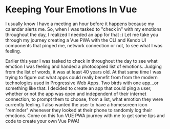 # Keeping Your Emotions In Vue

I usually know I have a meeting an hour before it happens because my calendar alerts me. So, when I was tasked to "check in" with my emotions throughout the day, I realized I needed an app for that :) Let me take you through my journey creating a Vue PWA with the CLI and Kendo UI components that pinged me, network connection or not, to see what I was feeling. 

Earlier this year I was tasked to check in throughout the day to see what emotion I was feeling and handed a photocopied list of emotions. Judging from the list of words, it was at least 40 years old. At that same time I was trying to figure out what apps could really benefit from from the modern technologies used in Progressive Web Apps. Two birds with one app...or something like that. I decided to create an app that could ping a user, whether or not the app was open and independent of their internet connection, to prompt them to choose, from a list, what emotion they were currently feeling. I also wanted the user to have a homescreen icon "reminder" whenever they looked at their phone to randomly log their emotions. Come on this fun VUE PWA journey with me to get some tips and code to create your own Vue PWA!

